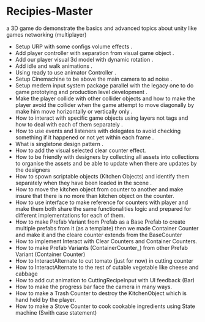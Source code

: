 # Recipies-Master
a 3D game do demonstrate the basics and advanced topics about unity like games networking (multiplayer)

- Setup URP with some configs volume effects .
- Add player controller with separation from visual game object . 
- Add our player visual 3d model with dynamic rotation .
- Add idle and walk animations .
- Using ready to use animator Controller .
- Setup Cinemachine to be above the main camera to ad noise .
- Setup medern input system package parallel with the legacy one to do game prototying and production level development .
- Make the player collide with other collider objects and how to make the player avoid the collider when the game attempt to move diagonally by make him move horizontally or vertically only .
- How to interact with specific game objects using layers not tags and how to deal with each of them separately .
- How to use events and listeners with delegates to avoid checking something if it happened or not yet within each frame .
- What is singletone design pattern .
- How to add the visual selected clear counter effect.
- How to be friendly with designers by collecting all assets into collections to organise the assets and be able to update when there are updates by the designers
- How to spown scriptable objects (Kitchen Objects) and identify them separately when they have been loaded in the scene .
- How to move the kitchen object from counter to another and make insure that there is no more than kitchen object on the counter.
- How to use interface to make reference for counters with player and make them both share the same functionalities logic and prepared for different implementations for each of them.
- How to make Prefab Variant from Prefab as a Base Prefab to create multiple prefabs from it (as a template) then we made Container Counter and make it and the cleare counter extends from the BaseCounter
- How to implement Interact with Clear Counters and Container Counters.
- How to make Prefab Variants (ContainerCounter_<KitchenObject>) from other Prefab Variant (Container Counter) 
- How to InteractAlternate to cut tomato (just for now) in cutting counter 
- How to InteractAlternate to the rest of cutable vegetable like cheese and cabbage
- How to add cut animation to CuttingRecipeInput with UI feedback (Bar)
- How to make the progress bar face the camera in many ways.
- How to make a Trash Counter to destroy the KitchenObject which is hand held by the player.
- How to make a Stove Counter to cook cookable ingredients using State machine (Swith case statement)
